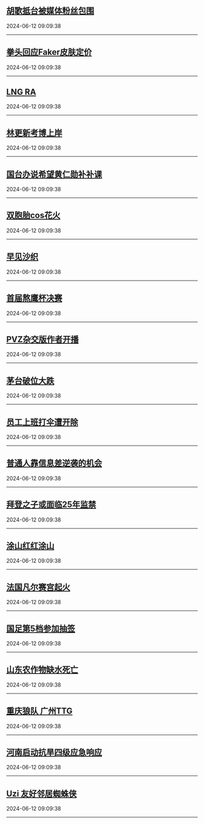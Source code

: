 ## [胡歌抵台被媒体粉丝包围](https://search.bilibili.com/all?vt=36849326&keyword=%E8%83%A1%E6%AD%8C%E6%8A%B5%E5%8F%B0%E8%A2%AB%E5%AA%92%E4%BD%93%E7%B2%89%E4%B8%9D%E5%8C%85%E5%9B%B4&order=click)

2024-06-12 09:09:38

---
## [拳头回应Faker皮肤定价](https://search.bilibili.com/all?vt=36849326&keyword=%E6%8B%B3%E5%A4%B4%E5%9B%9E%E5%BA%94Faker%E7%9A%AE%E8%82%A4%E5%AE%9A%E4%BB%B7&order=click)

2024-06-12 09:09:38

---
## [LNG RA](https://search.bilibili.com/all?vt=36849326&keyword=LNG+RA&order=click)

2024-06-12 09:09:38

---
## [林更新考博上岸](https://search.bilibili.com/all?vt=36849326&keyword=%E6%9E%97%E6%9B%B4%E6%96%B0%E8%80%83%E5%8D%9A%E4%B8%8A%E5%B2%B8&order=click)

2024-06-12 09:09:38

---
## [国台办说希望黄仁勋补补课](https://search.bilibili.com/all?vt=36849326&keyword=%E5%9B%BD%E5%8F%B0%E5%8A%9E%E8%AF%B4%E5%B8%8C%E6%9C%9B%E9%BB%84%E4%BB%81%E5%8B%8B%E8%A1%A5%E8%A1%A5%E8%AF%BE&order=click)

2024-06-12 09:09:38

---
## [双胞胎cos花火](https://search.bilibili.com/all?vt=36849326&keyword=%E5%8F%8C%E8%83%9E%E8%83%8Ecos%E8%8A%B1%E7%81%AB&order=click)

2024-06-12 09:09:38

---
## [早见沙织](https://search.bilibili.com/all?vt=36849326&keyword=%E6%97%A9%E8%A7%81%E6%B2%99%E7%BB%87&order=click)

2024-06-12 09:09:38

---
## [首届熬鹰杯决赛](https://search.bilibili.com/all?vt=36849326&keyword=%E9%A6%96%E5%B1%8A%E7%86%AC%E9%B9%B0%E6%9D%AF%E5%86%B3%E8%B5%9B&order=click)

2024-06-12 09:09:38

---
## [PVZ杂交版作者开播](https://search.bilibili.com/all?vt=36849326&keyword=PVZ%E6%9D%82%E4%BA%A4%E7%89%88%E4%BD%9C%E8%80%85%E5%BC%80%E6%92%AD&order=click)

2024-06-12 09:09:38

---
## [茅台破位大跌](https://search.bilibili.com/all?vt=36849326&keyword=%E8%8C%85%E5%8F%B0%E7%A0%B4%E4%BD%8D%E5%A4%A7%E8%B7%8C&order=click)

2024-06-12 09:09:38

---
## [员工上班打伞遭开除](https://search.bilibili.com/all?vt=36849326&keyword=%E5%91%98%E5%B7%A5%E4%B8%8A%E7%8F%AD%E6%89%93%E4%BC%9E%E9%81%AD%E5%BC%80%E9%99%A4&order=click)

2024-06-12 09:09:38

---
## [普通人靠信息差逆袭的机会](https://search.bilibili.com/all?vt=36849326&keyword=%E6%99%AE%E9%80%9A%E4%BA%BA%E9%9D%A0%E4%BF%A1%E6%81%AF%E5%B7%AE%E9%80%86%E8%A2%AD%E7%9A%84%E6%9C%BA%E4%BC%9A&order=click)

2024-06-12 09:09:38

---
## [拜登之子或面临25年监禁](https://search.bilibili.com/all?vt=36849326&keyword=%E6%8B%9C%E7%99%BB%E4%B9%8B%E5%AD%90%E6%88%96%E9%9D%A2%E4%B8%B425%E5%B9%B4%E7%9B%91%E7%A6%81&order=click)

2024-06-12 09:09:38

---
## [涂山红红涂山](https://search.bilibili.com/all?vt=36849326&keyword=%E6%B6%82%E5%B1%B1%E7%BA%A2%E7%BA%A2%E6%B6%82%E5%B1%B1&order=click)

2024-06-12 09:09:38

---
## [法国凡尔赛宫起火](https://search.bilibili.com/all?vt=36849326&keyword=%E6%B3%95%E5%9B%BD%E5%87%A1%E5%B0%94%E8%B5%9B%E5%AE%AB%E8%B5%B7%E7%81%AB&order=click)

2024-06-12 09:09:38

---
## [国足第5档参加抽签](https://search.bilibili.com/all?vt=36849326&keyword=%E5%9B%BD%E8%B6%B3%E7%AC%AC5%E6%A1%A3%E5%8F%82%E5%8A%A0%E6%8A%BD%E7%AD%BE&order=click)

2024-06-12 09:09:38

---
## [山东农作物缺水死亡](https://search.bilibili.com/all?vt=36849326&keyword=%E5%B1%B1%E4%B8%9C%E5%86%9C%E4%BD%9C%E7%89%A9%E7%BC%BA%E6%B0%B4%E6%AD%BB%E4%BA%A1&order=click)

2024-06-12 09:09:38

---
## [重庆狼队 广州TTG](https://search.bilibili.com/all?vt=36849326&keyword=%E9%87%8D%E5%BA%86%E7%8B%BC%E9%98%9F+%E5%B9%BF%E5%B7%9ETTG&order=click)

2024-06-12 09:09:38

---
## [河南启动抗旱四级应急响应](https://search.bilibili.com/all?vt=36849326&keyword=%E6%B2%B3%E5%8D%97%E5%90%AF%E5%8A%A8%E6%8A%97%E6%97%B1%E5%9B%9B%E7%BA%A7%E5%BA%94%E6%80%A5%E5%93%8D%E5%BA%94&order=click)

2024-06-12 09:09:38

---
## [Uzi 友好邻居蜘蛛侠](https://search.bilibili.com/all?vt=36849326&keyword=Uzi+%E5%8F%8B%E5%A5%BD%E9%82%BB%E5%B1%85%E8%9C%98%E8%9B%9B%E4%BE%A0&order=click)

2024-06-12 09:09:38

---
